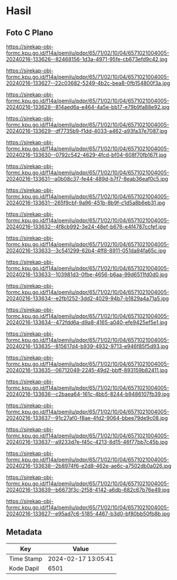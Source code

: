# Hasil

## Foto C Plano

https://sirekap-obj-formc.kpu.go.id/f14a/pemilu/pdpr/65/71/02/10/04/6571021004005-20240216-133626--82468156-1d3a-4971-95fe-cb673efd9c42.jpg

https://sirekap-obj-formc.kpu.go.id/f14a/pemilu/pdpr/65/71/02/10/04/6571021004005-20240216-133627--22c03682-5249-4b2c-bea8-0fb154800f3a.jpg

https://sirekap-obj-formc.kpu.go.id/f14a/pemilu/pdpr/65/71/02/10/04/6571021004005-20240216-133628--814aed6a-e464-4a5e-bb17-e79b9fa88e92.jpg

https://sirekap-obj-formc.kpu.go.id/f14a/pemilu/pdpr/65/71/02/10/04/6571021004005-20240216-133629--df7735b9-f1dd-4033-a462-a93fa37e7087.jpg

https://sirekap-obj-formc.kpu.go.id/f14a/pemilu/pdpr/65/71/02/10/04/6571021004005-20240216-133630--0792c542-4629-4fcd-bf04-608f70fb167f.jpg

https://sirekap-obj-formc.kpu.go.id/f14a/pemilu/pdpr/65/71/02/10/04/6571021004005-20240216-133631--a0b08c37-fe44-489d-b7f7-8eab36eaf0c5.jpg

https://sirekap-obj-formc.kpu.go.id/f14a/pemilu/pdpr/65/71/02/10/04/6571021004005-20240216-133631--265f9cbf-9a96-451b-8b9f-c1d5a8b6eb31.jpg

https://sirekap-obj-formc.kpu.go.id/f14a/pemilu/pdpr/65/71/02/10/04/6571021004005-20240216-133632--4f8cb992-3e24-48ef-b676-e4f4787ccfef.jpg

https://sirekap-obj-formc.kpu.go.id/f14a/pemilu/pdpr/65/71/02/10/04/6571021004005-20240216-133633--3c541299-62b4-4ff8-8911-051da94fa65c.jpg

https://sirekap-obj-formc.kpu.go.id/f14a/pemilu/pdpr/65/71/02/10/04/6571021004005-20240216-133633--103981d3-0fbe-4656-b6aa-99d6511fd0d0.jpg

https://sirekap-obj-formc.kpu.go.id/f14a/pemilu/pdpr/65/71/02/10/04/6571021004005-20240216-133634--e2fb1252-3dd2-4029-94b7-b1829a4a71a5.jpg

https://sirekap-obj-formc.kpu.go.id/f14a/pemilu/pdpr/65/71/02/10/04/6571021004005-20240216-133634--472fdd6a-d9a8-4165-a040-efe9425ef5e1.jpg

https://sirekap-obj-formc.kpu.go.id/f14a/pemilu/pdpr/65/71/02/10/04/6571021004005-20240216-133635--815617d4-b939-4932-9713-e946f85f5d93.jpg

https://sirekap-obj-formc.kpu.go.id/f14a/pemilu/pdpr/65/71/02/10/04/6571021004005-20240216-133635--06712049-2245-49d2-bbff-893159b82411.jpg

https://sirekap-obj-formc.kpu.go.id/f14a/pemilu/pdpr/65/71/02/10/04/6571021004005-20240216-133636--c2baea64-161c-4bb5-8244-b9486107fb39.jpg

https://sirekap-obj-formc.kpu.go.id/f14a/pemilu/pdpr/65/71/02/10/04/6571021004005-20240216-133637--91c27af0-f8ae-4fd2-9064-bbee79de9c08.jpg

https://sirekap-obj-formc.kpu.go.id/f14a/pemilu/pdpr/65/71/02/10/04/6571021004005-20240216-133637--a9233d7e-f45c-4213-8d15-46f77bb7c45b.jpg

https://sirekap-obj-formc.kpu.go.id/f14a/pemilu/pdpr/65/71/02/10/04/6571021004005-20240216-133638--2b8974f6-e2d8-462e-ae6c-a7502db0a026.jpg

https://sirekap-obj-formc.kpu.go.id/f14a/pemilu/pdpr/65/71/02/10/04/6571021004005-20240216-133639--b6673f3c-2f58-4142-a6db-682c67b76e49.jpg

https://sirekap-obj-formc.kpu.go.id/f14a/pemilu/pdpr/65/71/02/10/04/6571021004005-20240216-133627--e95ad7c6-5185-4467-b3d0-bf80bb50fb8b.jpg


## Metadata

| Key        | Value               |
| ---------- | ------------------- |
| Time Stamp | 2024-02-17 13:05:41 |
| Kode Dapil | 6501                |



